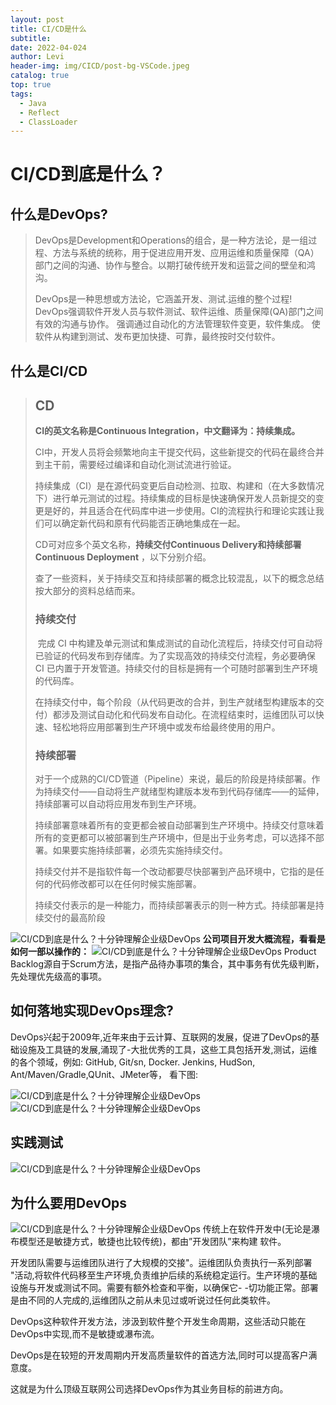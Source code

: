 ```yaml
---
layout: post
title: CI/CD是什么
subtitle: 
date: 2022-04-024
author: Levi
header-img: img/CICD/post-bg-VSCode.jpeg
catalog: true
top: true
tags:
  - Java
  - Reflect
  - ClassLoader
---
```


















# CI/CD到底是什么？

## 什么是DevOps?

> DevOps是Development和Operations的组合，是一种方法论，是一组过程、方法与系统的统称，用于促进应用开发、应用运维和质量保障（QA）部门之间的沟通、协作与整合。以期打破传统开发和运营之间的壁垒和鸿沟。
>
> 
>
> DevOps是一种思想或方法论，它涵盖开发、测试.运维的整个过程!
> DevOps强调软件开发人员与软件测试、软件运维、质量保障(QA)部门之间有效的沟通与协作。
> 强调通过自动化的方法管理软件变更，软件集成。
> 使软件从构建到测试、发布更加快捷、可靠，最终按时交付软件。



## 什么是CI/CD

> ## **CD**
>
> **CI的英文名称是Continuous Integration，中文翻译为：持续集成。**
>
>
> CI中，开发人员将会频繁地向主干提交代码，这些新提交的代码在最终合并到主干前，需要经过编译和自动化测试流进行验证。
>
> 持续集成（CI）是在源代码变更后自动检测、拉取、构建和（在大多数情况下）进行单元测试的过程。持续集成的目标是快速确保开发人员新提交的变更是好的，并且适合在代码库中进一步使用。CI的流程执行和理论实践让我们可以确定新代码和原有代码能否正确地集成在一起。
>
> 
>
> CD可对应多个英文名称，**持续交付Continuous Delivery和持续部署Continuous Deployment** ，以下分别介绍。
>
> 查了一些资料，关于持续交互和持续部署的概念比较混乱，以下的概念总结按大部分的资料总结而来。
>
> ### **持续交付**
>
> ​     完成 CI 中构建及单元测试和集成测试的自动化流程后，持续交付可自动将已验证的代码发布到存储库。为了实现高效的持续交付流程，务必要确保 CI 已内置于开发管道。持续交付的目标是拥有一个可随时部署到生产环境的代码库。
>
> ​     在持续交付中，每个阶段（从代码更改的合并，到生产就绪型构建版本的交付）都涉及测试自动化和代码发布自动化。在流程结束时，运维团队可以快速、轻松地将应用部署到生产环境中或发布给最终使用的用户。
>
> 
>
> ### **持续部署**
>
> 对于一个成熟的CI/CD管道（Pipeline）来说，最后的阶段是持续部署。作为持续交付——自动将生产就绪型构建版本发布到代码存储库——的延伸，持续部署可以自动将应用发布到生产环境。
>
> 持续部署意味着所有的变更都会被自动部署到生产环境中。持续交付意味着所有的变更都可以被部署到生产环境中，但是出于业务考虑，可以选择不部署。如果要实施持续部署，必须先实施持续交付。
>
> 持续交付并不是指软件每一个改动都要尽快部署到产品环境中，它指的是任何的代码修改都可以在任何时候实施部署。
>
> 持续交付表示的是一种能力，而持续部署表示的则一种方式。持续部署是持续交付的最高阶段







![CI/CD到底是什么？十分钟理解企业级DevOps](https://cdn.jsdelivr.net/gh/Levi0219/note-photo/202204151414223.png)
**公司项目开发大概流程，看看是如何一部以操作的：**
![CI/CD到底是什么？十分钟理解企业级DevOps](https://cdn.jsdelivr.net/gh/Levi0219/note-photo/img.png)
Product Backlog源自于Scrum方法，是指产品待办事项的集合，其中事务有优先级判断，先处理优先级高的事项。



## 如何落地实现DevOps理念?

DevOps兴起于2009年,近年来由于云计算、互联网的发展，促进了DevOps的基础设施及工具链的发展,涌现了-大批优秀的工具，这些工具包括开发,测试，运维的各个领域，例如: GitHub, Git/sn, Docker. Jenkins, HudSon,
Ant/Maven/Gradle,QUnit、JMeter等， 看下图:

![CI/CD到底是什么？十分钟理解企业级DevOps](https://cdn.jsdelivr.net/gh/Levi0219/note-photo/img-20220415142030431.png)
![CI/CD到底是什么？十分钟理解企业级DevOps](https://cdn.jsdelivr.net/gh/Levi0219/note-photo/img-20220415142038136.png)



## 实践测试

![CI/CD到底是什么？十分钟理解企业级DevOps](https://cdn.jsdelivr.net/gh/Levi0219/note-photo/img-20220415142047228.png)



## 为什么要用DevOps

![CI/CD到底是什么？十分钟理解企业级DevOps](https://cdn.jsdelivr.net/gh/Levi0219/note-photo/img-20220415142052230.png)
传统上在软件开发中(无论是瀑布模型还是敏捷方式，敏捷也比较传统)，都由”开发团队”来构建 软件。

开发团队需要与运维团队进行了大规模的交接"。运维团队负责执行一系列部署 "活动,将软件代码移至生产环境,负责维护后续的系统稳定运行。生产环境的基础设施与开发或测试不同。需要有额外检查和平衡，以确保它- -切功能正常。部署是由不同的人完成的,运维团队之前从未见过或听说过任何此类软件。

DevOps这种软件开发方法，涉汲到软件整个开发生命周期，这些活动只能在DevOps中实现,而不是敏捷或瀑布流。

DevOps是在较短的开发周期内开发高质量软件的首选方法,同时可以提高客户满意度。

这就是为什么顶级互联网公司选择DevOps作为其业务目标的前进方向。